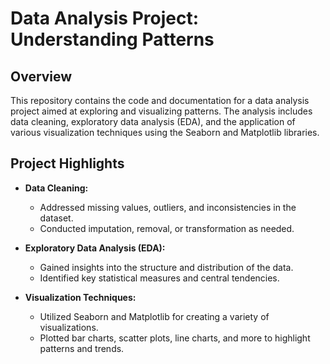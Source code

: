 # Data Analysis Project: Understanding Patterns

## Overview

This repository contains the code and documentation for a data analysis project aimed at exploring and visualizing patterns. The analysis includes data cleaning, exploratory data analysis (EDA), and the application of various visualization techniques using the Seaborn and Matplotlib libraries.

## Project Highlights

- **Data Cleaning:**
  - Addressed missing values, outliers, and inconsistencies in the dataset.
  - Conducted imputation, removal, or transformation as needed.

- **Exploratory Data Analysis (EDA):**
  - Gained insights into the structure and distribution of the data.
  - Identified key statistical measures and central tendencies.

- **Visualization Techniques:**
  - Utilized Seaborn and Matplotlib for creating a variety of visualizations.
  - Plotted bar charts, scatter plots, line charts, and more to highlight patterns and trends.


